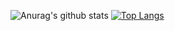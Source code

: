 ![Anurag's github stats](https://github-readme-stats.vercel.app/api?username=NoelMelia2023&show_icons=true&theme=onedark)
[![Top Langs](https://github-readme-stats.vercel.app/api/top-langs/?username=NoelMelia2023&langs_count=8&layout=compact)](https://github.com/anuraghazra/github-readme-stats)
